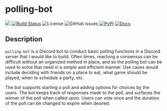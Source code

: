 # polling-bot

[![](https://img.shields.io/badge/project-link-green)](https://github.com/grnarayanan/polling-bot)
[![Build Status](https://github.com/grnarayanan/polling-bot/workflows/Build%20Status/badge.svg?branch=main)](https://github.com/grnarayanan/polling-bot/actions?query=workflow%3A%22Build+Status%22)
![License](https://img.shields.io/github/license/grnarayanan/polling-bot.svg) ![GitHub issues](https://img.shields.io/github/issues/grnarayanan/polling-bot)
[![PyPI](https://img.shields.io/pypi/v/polling-bot)](https://pypi.org/project/polling-bot/)
[![Docs](https://img.shields.io/badge/docs-docs-green)](https://grnarayanan.github.io/polling-bot/)

## Description

`polling-bot` is a Discord bot to conduct basic polling functions in a Discord server that I would like to build. Often times, reaching a consensus can be difficult without an organized method in place, and so the polling bot can be used to solve that need in a simple and efficient manner. Use cases would include deciding with friends on a place to eat, what game should be played, when to schedule a party, etc.

The bot supports starting a poll and adding options for choices by the users. The bot keeps track of responses made to the poll, and surfaces the winner of the poll when called upon. Users can vote once and the duration of the poll can be changed to expire when desired.
